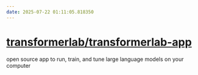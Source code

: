 ```yaml
---
date: 2025-07-22 01:11:05.818350
---
```


# [transformerlab/transformerlab-app](https://github.com/transformerlab/transformerlab-app)

open source app to run, train, and tune large language models on your computer
